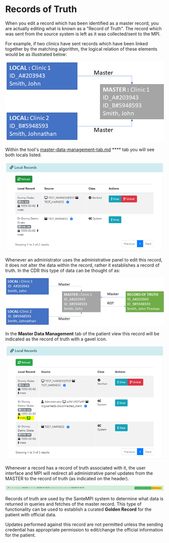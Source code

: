 # Records of Truth

When you edit a record which has been identified as a master record, you are actually editing what is known as a "Record of Truth". The record which was sent from the source system is left as it was collected/sent to the MPI.&#x20;

For example, if two clinics have sent records which have been linked together by the matching algorithm, the logical relation of these elements would be as illustrated below:

![](<../../.gitbook/assets/image (23).png>)

Within the tool's [master-data-management-tab.md](../../user-guides/santempi/the-patient-dashboard/master-data-management-tab.md "mention") **** tab you will see both locals listed.

![](<../../.gitbook/assets/image (428).png>)

Whenever an administrator uses the administrative panel to edit this record, it does not alter the data within the record, rather it establishes a record of truth. In the CDR this type of data can be thought of as:

![](<../../.gitbook/assets/image (137).png>)

In the **Master Data Management** tab of the patient view this record will be indicated as the record of truth with a gavel icon.

![](<../../.gitbook/assets/image (432).png>)

Whenever a record has a record of truth associated with it, the user interface and MPI will redirect all administrative panel updates from the MASTER to the record of truth (as indicated on the header).

![](<../../.gitbook/assets/image (434).png>)

Records of truth are used by the SanteMPI system to determine what data is returned in queries and fetches of the master record. This type of functionality can be used to establish a curated **Golden Record** for the patient with official data.

Updates performed against this record are not permitted unless the sending credential has appropriate permission to edit/change the official information for the patient.
